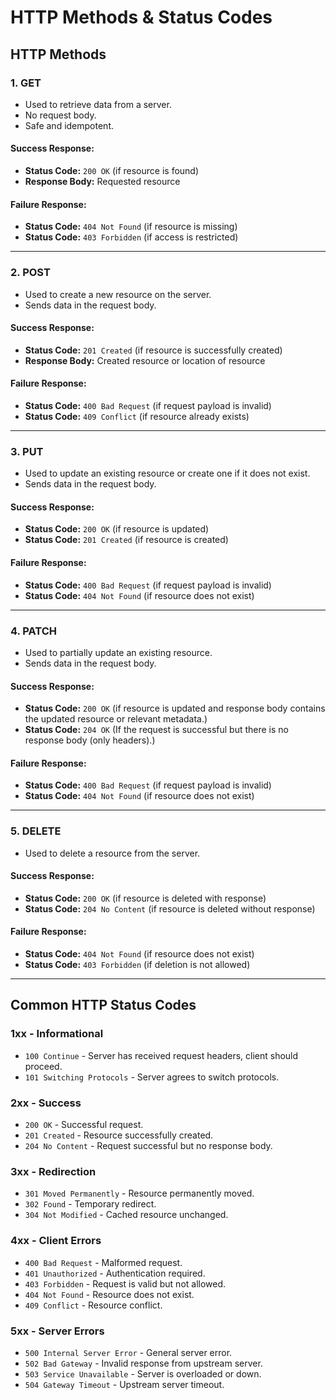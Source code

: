 # HTTP Methods & Status Codes

## HTTP Methods

### 1. GET
- Used to retrieve data from a server.
- No request body.
- Safe and idempotent.

#### **Success Response:**
- **Status Code:** `200 OK` (if resource is found)
- **Response Body:** Requested resource

#### **Failure Response:**
- **Status Code:** `404 Not Found` (if resource is missing)
- **Status Code:** `403 Forbidden` (if access is restricted)

---

### 2. POST
- Used to create a new resource on the server.
- Sends data in the request body.

#### **Success Response:**
- **Status Code:** `201 Created` (if resource is successfully created)
- **Response Body:** Created resource or location of resource

#### **Failure Response:**
- **Status Code:** `400 Bad Request` (if request payload is invalid)
- **Status Code:** `409 Conflict` (if resource already exists)

---

### 3. PUT
- Used to update an existing resource or create one if it does not exist.
- Sends data in the request body.

#### **Success Response:**
- **Status Code:** `200 OK` (if resource is updated)
- **Status Code:** `201 Created` (if resource is created)

#### **Failure Response:**
- **Status Code:** `400 Bad Request` (if request payload is invalid)
- **Status Code:** `404 Not Found` (if resource does not exist)

---

### 4. PATCH
- Used to partially update an existing resource.
- Sends data in the request body.

#### **Success Response:**
- **Status Code:** `200 OK` (if resource is updated and response body contains the updated resource or relevant metadata.)
- **Status Code:** `204 OK` (If the request is successful but there is no response body (only headers).)

#### **Failure Response:**
- **Status Code:** `400 Bad Request` (if request payload is invalid)
- **Status Code:** `404 Not Found` (if resource does not exist)

---

### 5. DELETE
- Used to delete a resource from the server.

#### **Success Response:**
- **Status Code:** `200 OK` (if resource is deleted with response)
- **Status Code:** `204 No Content` (if resource is deleted without response)

#### **Failure Response:**
- **Status Code:** `404 Not Found` (if resource does not exist)
- **Status Code:** `403 Forbidden` (if deletion is not allowed)

---

## Common HTTP Status Codes

### **1xx - Informational**
- `100 Continue` - Server has received request headers, client should proceed.
- `101 Switching Protocols` - Server agrees to switch protocols.

### **2xx - Success**
- `200 OK` - Successful request.
- `201 Created` - Resource successfully created.
- `204 No Content` - Request successful but no response body.

### **3xx - Redirection**
- `301 Moved Permanently` - Resource permanently moved.
- `302 Found` - Temporary redirect.
- `304 Not Modified` - Cached resource unchanged.

### **4xx - Client Errors**
- `400 Bad Request` - Malformed request.
- `401 Unauthorized` - Authentication required.
- `403 Forbidden` - Request is valid but not allowed.
- `404 Not Found` - Resource does not exist.
- `409 Conflict` - Resource conflict.

### **5xx - Server Errors**
- `500 Internal Server Error` - General server error.
- `502 Bad Gateway` - Invalid response from upstream server.
- `503 Service Unavailable` - Server is overloaded or down.
- `504 Gateway Timeout` - Upstream server timeout.
